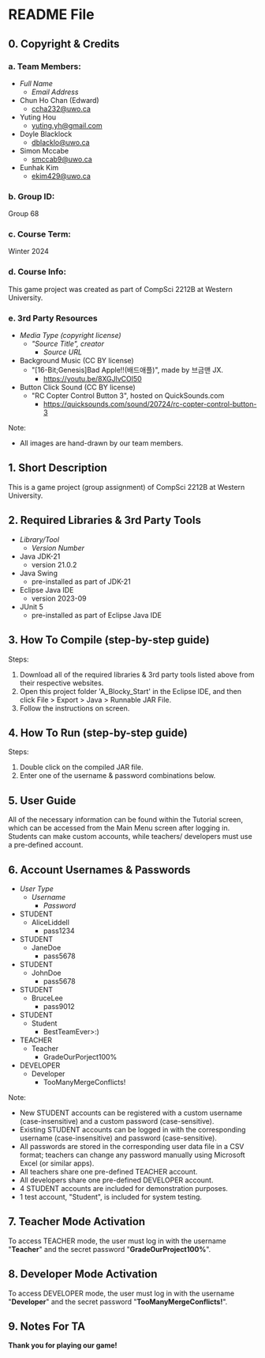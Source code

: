 # README File

## 0. Copyright & Credits

### a. Team Members:

* *Full Name*
  * *Email Address*
* Chun Ho Chan (Edward)
  * ccha232@uwo.ca
* Yuting Hou
  * yuting.yh@gmail.com
* Doyle Blacklock
  * dblacklo@uwo.ca
* Simon Mccabe
  * smccab9@uwo.ca
* Eunhak Kim
  * ekim429@uwo.ca

### b. Group ID:

Group 68  

### c. Course Term:

Winter 2024  

### d. Course Info:

This game project was created as part of CompSci 2212B at Western University.  

### e. 3rd Party Resources

* *Media Type (copyright license)*
  * *"Source Title", creator*
    * *Source URL*
* Background Music (CC BY license)
  * "[16-Bit;Genesis]Bad Apple!!(배드애플)", made by 브금맨 JX.
    * https://youtu.be/8XGJlvCOl50
* Button Click Sound (CC BY license)
  * "RC Copter Control Button 3", hosted on QuickSounds.com
    * https://quicksounds.com/sound/20724/rc-copter-control-button-3

Note:  
* All images are hand-drawn by our team members.  

## 1. Short Description

This is a game project (group assignment) of CompSci 2212B at Western University.  

## 2. Required Libraries & 3rd Party Tools

* *Library/Tool*
  * *Version Number*
* Java JDK-21
  * version 21.0.2
* Java Swing
  * pre-installed as part of JDK-21
* Eclipse Java IDE
  * version 2023-09
* JUnit 5
  * pre-installed as part of Eclipse Java IDE

## 3. How To Compile (step-by-step guide)

Steps:  
1. Download all of the required libraries & 3rd party tools listed above from their respective websites.  
2. Open this project folder 'A_Blocky_Start' in the Eclipse IDE, and then click File > Export > Java > Runnable JAR File.  
3. Follow the instructions on screen.  

## 4. How To Run (step-by-step guide)

Steps:  
1. Double click on the compiled JAR file.  
2. Enter one of the username & password combinations below.  

## 5. User Guide

All of the necessary information can be found within the Tutorial screen, which can be accessed from the Main Menu screen after logging in.  
Students can make custom accounts, while teachers/ developers must use a pre-defined account.  

## 6. Account Usernames & Passwords

* *User Type*
  * *Username*
    * *Password*
* STUDENT
  * AliceLiddell
    * pass1234
* STUDENT
  * JaneDoe
    * pass5678
* STUDENT
  * JohnDoe
    * pass5678
* STUDENT
  * BruceLee
    * pass9012
* STUDENT
  * Student
    * BestTeamEver>:)
* TEACHER
  * Teacher
    * GradeOurPorject100%
* DEVELOPER
  * Developer
    * TooManyMergeConflicts!

Note:  
* New STUDENT accounts can be registered with a custom username (case-insensitive) and a custom password (case-sensitive).  
* Existing STUDENT accounts can be logged in with the corresponding username (case-insensitive) and password (case-sensitive).  
* All passwords are stored in the corresponding user data file in a CSV format; teachers can change any password manually using Microsoft Excel (or similar apps).  
* All teachers share one pre-defined TEACHER account.  
* All developers share one pre-defined DEVELOPER account.  
* 4 STUDENT accounts are included for demonstration purposes.  
* 1 test account, "Student", is included for system testing.  

## 7. Teacher Mode Activation

To access TEACHER mode, the user must log in with the username "**Teacher**" and the secret password "**GradeOurProject100%**".  

## 8. Developer Mode Activation

To access DEVELOPER mode, the user must log in with the username "**Developer**" and the secret password "**TooManyMergeConflicts!**".  

## 9. Notes For TA

**Thank you for playing our game!**  
